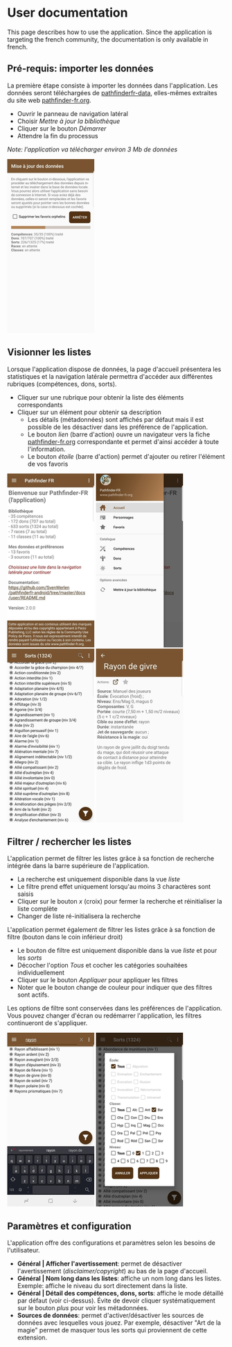 # User documentation

This page describes how to use the application. Since the application is targeting the french community,
the documentation is only available in french.

## Pré-requis: importer les données

La première étape consiste à importer les données dans l'application. Les données seront téléchargées
de [pathfinderfr-data](https://github.com/SvenWerlen/pathfinderfr-data/tree/master/data), elles-mêmes
extraites du site web [pathfinder-fr.org](http://www.pathfinder-fr.org).

* Ouvrir le panneau de navigation latéral
* Choisir _Mettre à jour la bibliothèque_
* Cliquer sur le bouton _Démarrer_
* Attendre la fin du processus 

_Note: l'application va télécharger environ 3 Mb de données_ 

![Capture import de données](../images/02-loaddata_small.jpg)


## Visionner les listes

Lorsque l'application dispose de données, la page d'accueil présentera les statistiques et la
navigation latérale permettra d'accéder aux différentes rubriques (compétences, dons, sorts). 

* Cliquer sur une rubrique pour obtenir la liste des éléments correspondants
* Cliquer sur un élément pour obtenir sa description
  * Les détails (métadonnées) sont affichés par défaut mais il est possible de les désactiver dans les préférence de l'application.
  * Le bouton _lien_ (barre d'action) ouvre un navigateur vers la fiche [pathfinder-fr.org](https://www.pathfinder-fr.org) correspondante et permet d'ainsi accéder à toute l'information.
  * Le bouton _étoile_ (barre d'action) permet d'ajouter ou retirer l'élément de vos favoris
  

![Écran d'accueil](../images/01-welcome_small.jpg)
![Navigation latérale](../images/03-navigation_small.jpg)
![Liste de sorts](../images/04-spell-list_small.jpg)
![Détails d'un sort](../images/07-spell-detail_small.jpg)
 
 
 ## Filtrer / rechercher les listes
 
 L'application permet de filtrer les listes grâce à sa fonction de recherche intégrée dans la 
 barre supérieure de l'application.
 
 * La recherche est uniquement disponible dans la vue _liste_
 * Le filtre prend effet uniquement lorsqu'au moins 3 charactères sont saisis
 * Cliquer sur le bouton _x_ (croix) pour fermer la recherche et réinitialiser la liste complète
 * Changer de liste ré-initialisera la recherche
 
 L'application permet également de filtrer les listes grâce à sa fonction de filtre (bouton dans le coin inférieur droit)
 
 * Le bouton de filtre est uniquement disponible dans la vue _liste_ et pour les _sorts_
 * Décocher l'option _Tous_ et cocher les catégories souhaitées individuellement
 * Cliquer sur le bouton _Appliquer_ pour appliquer les filtres
 * Noter que le bouton change de couleur pour indiquer que des filtres sont actifs. 
 
 Les options de filtre sont conservées dans les préférences de l'application. Vous pouvez changer
 d'écran ou redémarrer l'application, les filtres continueront de s'appliquer.  
 
 ![Fonction de recherche](../images/05-search-list_small.jpg)
 ![Fonction de filtre](../images/06-filter-list_small.jpg)
 
  ## Paramètres et configuration
  
  L'application offre des configurations et paramètres selon les besoins de l'utilisateur.
  
  * **Général | Afficher l'avertissement**: permet de désactiver l'avertissement (_disclaimer/copyright_) au bas de la page d'accueil.
  * **Général | Nom long dans les listes**: affiche un nom long dans les listes. Exemple: affiche le niveau du sort directement dans la liste. 
  * **Général | Détail des compétences, dons, sorts**: affiche le mode détaillé par défaut (voir ci-dessus). Évite de devoir cliquer systématiquement sur le bouton _plus_ pour voir les métadonnées.
  * **Sources de données**: permet d'activer/désactiver les sources de données avec lesquelles vous jouez. Par exemple, désactiver "Art de la magie" permet de masquer tous les sorts qui proviennent de cette extension.
